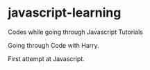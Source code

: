 # javascript-learning
Codes while going through Javascript Tutorials

Going through Code with Harry.

First attempt at Javascript.

